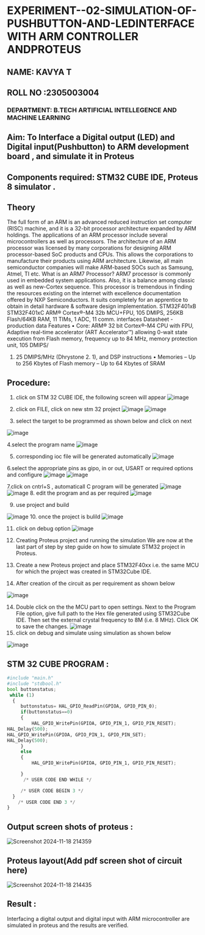 # EXPERIMENT--02-SIMULATION-OF-PUSHBUTTON-AND-LEDINTERFACE WITH ARM CONTROLLER ANDPROTEUS
##  NAME: KAVYA T
##  ROLL NO :2305003004
###  DEPARTMENT: B.TECH ARTIFICIAL INTELLEGENCE AND MACHINE LEARNING


## Aim: To Interface a Digital output (LED) and Digital input(Pushbutton) to ARM development board , and simulate it in Proteus
## Components required:  STM32 CUBE IDE, Proteus 8 simulator .

## Theory 
The full form of an ARM is an advanced reduced instruction set computer (RISC) machine, and it is a
 32-bit processor architecture expanded by ARM holdings. The applications of an ARM processor
 include several microcontrollers as well as processors. The architecture of an ARM processor was
 licensed by many corporations for designing ARM processor-based SoC products and CPUs. This
 allows the corporations to manufacture their products using ARM architecture. Likewise, all main
 semiconductor companies will make ARM-based SOCs such as Samsung, Atmel, TI etc.
 What is an ARM7 Processor? ARM7 processor is commonly used in embedded system applications.
 Also, it is a balance among classic as well as new-Cortex sequence. This processor is tremendous in
 finding the resources existing on the internet with excellence documentation offered by NXP
 Semiconductors. It suits completely for an apprentice to obtain in detail hardware & software
 design implementation.
 STM32F401xB STM32F401xC ARM® Cortex®-M4 32b MCU+FPU, 105 DMIPS, 256KB Flash/64KB
 RAM, 11 TIMs, 1 ADC, 11 comm. interfaces Datasheet - production data Features • Core: ARM® 32
bit Cortex®-M4 CPU with FPU, Adaptive real-time accelerator (ART Accelerator™) allowing 0-wait
 state execution from Flash memory, frequency up to 84 MHz, memory protection unit, 105 DMIPS/
 1. 25 DMIPS/MHz (Dhrystone 2. 1), and DSP instructions • Memories – Up to 256 Kbytes of Flash
 memory – Up to 64 Kbytes of SRAM
 
 

## Procedure:
 1. click on STM 32 CUBE IDE, the following screen will appear 
 ![image](https://user-images.githubusercontent.com/36288975/226189166-ac10578c-c059-40e7-8b80-9f84f64bf088.png)

 2. click on FILE, click on new stm 32 project 
 ![image](https://user-images.githubusercontent.com/36288975/226189215-2d13ebfb-507f-44fc-b772-02232e97c0e3.png)
![image](https://user-images.githubusercontent.com/36288975/226189230-bf2d90dd-9695-4aaf-b2a6-6d66454e81fc.png)
3. select the target to be programmed  as shown below and click on next 

![image](https://user-images.githubusercontent.com/36288975/226189280-ed5dcf1d-dd8d-43ae-815d-491085f4863b.png)

4.select the program name 
![image](https://user-images.githubusercontent.com/36288975/226189316-09832a30-4d1a-4d4f-b8ad-2dc28f137711.png)


5. corresponding ioc file will be generated automatically 
![image](https://user-images.githubusercontent.com/36288975/226189378-3abbdee2-0df6-470f-a3cd-79c74e3d3ad8.png)

6.select the appropriate pins as gipo, in or out, USART or required options and configure 
![image](https://user-images.githubusercontent.com/36288975/226189403-f7179f1a-3eae-4637-826b-ab4ec35ba1e1.png)
![image](https://user-images.githubusercontent.com/36288975/226189425-2b2414ce-49b3-4b61-a260-c658cb2e4152.png)


7.click on cntrl+S , automaticall C program will be generated 
![image](https://user-images.githubusercontent.com/36288975/226189443-8b43451d-0b14-47e4-a20b-cc09c6ad8458.png)
![image](https://user-images.githubusercontent.com/36288975/226189450-85ffa969-2ffb-4788-81e5-72d60fdda0f1.png)
8. edit the program and as per required 
![image](https://user-images.githubusercontent.com/36288975/226189461-a573e62f-a109-4631-a250-a20925758fe0.png)

9. use project and build  

![image](https://user-images.githubusercontent.com/36288975/226189554-3f7101ac-3f41-48fc-abc7-480bd6218dec.png)
10. once the project is bulild 
![image](https://user-images.githubusercontent.com/36288975/226189577-c61cc1eb-3990-4968-8aa6-aefffc766b70.png)

11. click on debug option 
![image](https://user-images.githubusercontent.com/36288975/226189625-37daa9a3-62e9-42b5-a5ce-2ac63345905b.png)


12.  Creating Proteus project and running the simulation
We are now at the last part of step by step guide on how to simulate STM32 project in Proteus.

13. Create a new Proteus project and place STM32F40xx i.e. the same MCU for which the project was created in STM32Cube IDE. 
14. After creation of the circuit as per requirement as shown below 

![image](https://user-images.githubusercontent.com/36288975/233856847-32bea88a-565f-4e01-9c7e-4f7ed546ddf6.png)

14. Double click on the the MCU part to open settings. Next to the Program File option, give full path to the Hex file generated using STM32Cube IDE. Then set the external crystal frequency to 8M (i.e. 8 MHz). Click OK to save the changes.
![image](https://user-images.githubusercontent.com/36288975/234186668-f21e74f6-8958-4eb2-899f-8e53770a5c06.png)
15. click on debug and simulate using simulation as shown below 

![image](https://user-images.githubusercontent.com/36288975/233856904-99eb708a-c907-4595-9025-c9dbd89b8879.png)


## STM 32 CUBE PROGRAM :
```python
#include "main.h"
#include "stdbool.h"
bool buttonstatus;
 while (1)
  {
	 buttonstatus= HAL_GPIO_ReadPin(GPIOA, GPIO_PIN_0);
	 if(buttonstatus==0)
	 {
		 HAL_GPIO_WritePin(GPIOA, GPIO_PIN_1, GPIO_PIN_RESET);
HAL_Delay(500);
HAL_GPIO_WritePin(GPIOA, GPIO_PIN_1, GPIO_PIN_SET);
HAL_Delay(500);
	 }
	 else
	 {
		 HAL_GPIO_WritePin(GPIOA, GPIO_PIN_1, GPIO_PIN_RESET);

	 }
      /* USER CODE END WHILE */

     /* USER CODE BEGIN 3 */
  }
    /* USER CODE END 3 */
}
```
## Output screen shots of proteus  :
![Screenshot 2024-11-18 214359](https://github.com/user-attachments/assets/2518d761-4199-4bb7-bd9a-43a2f2c2bff2)


## Proteus layout(Add pdf screen shot of circuit here)
![Screenshot 2024-11-18 214435](https://github.com/user-attachments/assets/f983a234-fbcd-477f-8eb9-1c1efd10aefb)

 
## Result :
Interfacing a digital output and digital input  with ARM microcontroller are simulated in proteus and the results are verified.



 
 
 
 
